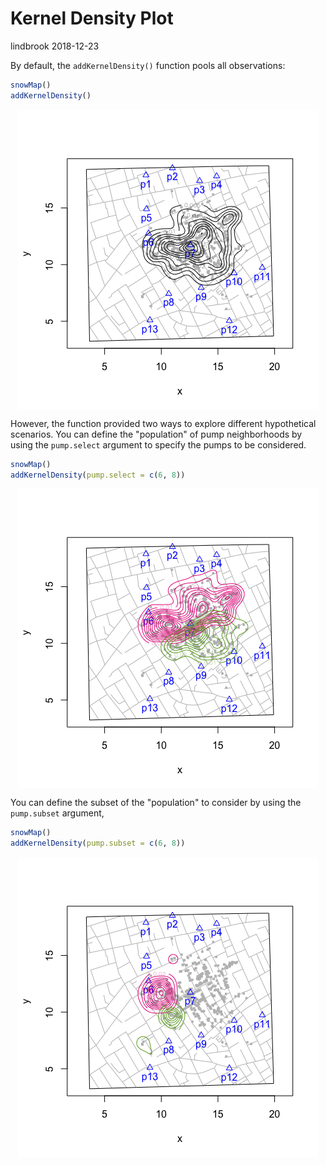 Kernel Density Plot
================
lindbrook
2018-12-23

By default, the `addKernelDensity()` function pools all observations:

``` r
snowMap()
addKernelDensity()
```

<img src="kernel.density_files/figure-markdown_github/unnamed-chunk-2-1.png" style="display: block; margin: auto;" />

However, the function provided two ways to explore different hypothetical scenarios. You can define the "population" of pump neighborhoods by using the `pump.select` argument to specify the pumps to be considered.

``` r
snowMap()
addKernelDensity(pump.select = c(6, 8))
```

<img src="kernel.density_files/figure-markdown_github/unnamed-chunk-3-1.png" style="display: block; margin: auto;" />

You can define the subset of the "population" to consider by using the `pump.subset` argument,

``` r
snowMap()
addKernelDensity(pump.subset = c(6, 8))
```

<img src="kernel.density_files/figure-markdown_github/unnamed-chunk-4-1.png" style="display: block; margin: auto;" />
